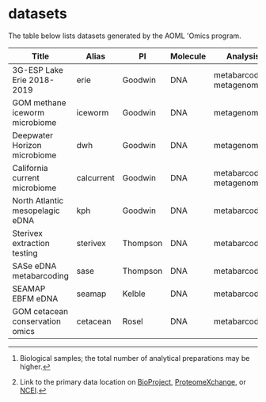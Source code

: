 # datasets

The table below lists datasets generated by the AOML 'Omics program.

Title                            | Alias      | PI       | Molecule | Analysis                    | Samples[^1] | URL[^2]
-------------------------------- | ---------- | -------- | -------- | --------------------------- | ----------- | -------
3G-ESP Lake Erie 2018-2019       | erie       | Goodwin  | DNA      | metabarcoding, metagenomics | 149         | [PRJNA702128](https://www.ncbi.nlm.nih.gov/bioproject/PRJNA702128)
GOM methane iceworm microbiome   | iceworm    | Goodwin  | DNA      | metagenomics                | n/a         | n/a
Deepwater Horizon microbiome     | dwh        | Goodwin  | DNA      | metagenomics                | n/a         | n/a
California current microbiome    | calcurrent | Goodwin  | DNA      | metabarcoding, metagenomics | n/a         | n/a
North Atlantic mesopelagic eDNA  | kph        | Goodwin  | DNA      | metabarcoding               | n/a         | n/a
Sterivex extraction testing      | sterivex   | Thompson | DNA      | metabarcoding               | 31          | n/a
SASe eDNA metabarcoding          | sase       | Thompson | DNA      | metabarcoding               | n/a         | n/a
SEAMAP EBFM eDNA                 | seamap     | Kelble   | DNA      | metabarcoding               | n/a         | n/a
GOM cetacean conservation omics  | cetacean   | Rosel    | DNA      | metabarcoding               | n/a         | n/a
<!-- ADD NEW PROJECTS BELOW AND MOVE TO UNCOMMENTED PART OF TABLE
                                 |            |          |          |                             |             | 
                                 |            |          |          |                             |             | 
-->

[^1]: Biological samples; the total number of analytical preparations may be higher.

[^2]: Link to the primary data location on [BioProject](https://www.ncbi.nlm.nih.gov/bioproject), [ProteomeXchange](http://www.proteomexchange.org/), or [NCEI](https://www.ncei.noaa.gov/).

